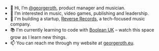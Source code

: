 - 👋 Hi, I’m <a href="https://github.com/georgeroth">@georgeroth</a>, product manager and musician.
- 👀 I’m interested in music, video games, publishing and leadership.
- 🌱 I'm building a startup, <a href="https://reverserecords.com" target="_blank">Reverse Records</a>, a tech-focused music company.
- 📚 I'm currently learning to code with <a href="https://boolean.co.uk">Boolean UK</a> – watch this space grow as I learn new things.
- 📫 You can reach me through my website at <a href="https://georgeroth.eu" target="_blank">georgeroth.eu</a>.
